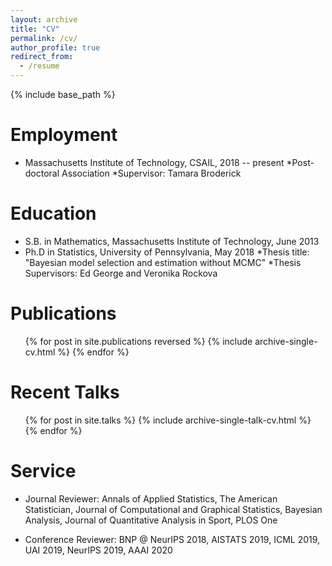 ```yaml
---
layout: archive
title: "CV"
permalink: /cv/
author_profile: true
redirect_from:
  - /resume
---
```


{% include base_path %}

Employment
======

* Massachusetts Institute of Technology, CSAIL, 2018 -- present
    *Post-doctoral Association
    *Supervisor: Tamara Broderick

Education
======

* S.B. in Mathematics, Massachusetts Institute of Technology, June 2013
* Ph.D in Statistics, University of Pennsylvania, May 2018
    *Thesis title: "Bayesian model selection and estimation without MCMC"
    *Thesis Supervisors: Ed George and Veronika Rockova

Publications
======
  <ul>{% for post in site.publications reversed %}
    {% include archive-single-cv.html %}
  {% endfor %}</ul>
  
Recent Talks
======
  <ul>{% for post in site.talks %}
    {% include archive-single-talk-cv.html %}
  {% endfor %}</ul>
  
  
Service
======
* Journal Reviewer: Annals of Applied Statistics, The American Statistician, Journal of Computational and Graphical Statistics, Bayesian Analysis, Journal of Quantitative Analysis in Sport, PLOS One

* Conference Reviewer: BNP @ NeurIPS 2018, AISTATS 2019, ICML 2019, UAI 2019, NeurIPS 2019, AAAI 2020 

